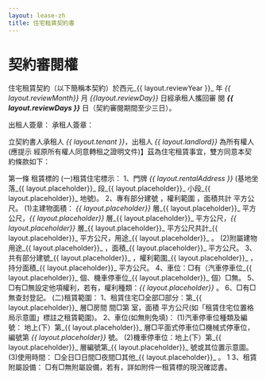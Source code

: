 ```yaml
---
layout: lease-zh
title: 住宅租賃契約書
---
```



# 契約審閱權  
住宅租賃契約（以下簡稱本契約）於西元_{{ layout.reviewYear }}_ 年 _{{ layout.reviewMonth}}_ 月 _{{layout.reviewDay}}_ 日經承租人攜回審 閱 **_{{ layout.reviewDays }}_** 日（契約審閱期間至少三日）。 

出租人簽章： 
承租人簽章： 

立契約書人承租人 _{{ layout.tenant }}_，出租人 _{{ layout.landlord}}_ 為所有權人(應提示 經原所有權人同意轉租之證明文件)】茲為住宅租賃事宜，雙方同意本契 約條款如下： 


第一條 租賃標的 
(一)租賃住宅標示： 
1、門牌 _{{ layout.rentalAddress }}_ (基地坐落_{{ layout.placeholder}}_ 段_{{ layout.placeholder}}_ 小段_{{ layout.placeholder}}_ 地號)。
2、專有部分建號 ，權利範圍 ，面積共計 平方公尺。 (1)主建物面積： 
_{{ layout.placeholder}}_ 層_{{ layout.placeholder}}_ 平方公尺，_{{ layout.placeholder}}_ 層_{{ layout.placeholder}}_ 平方公尺，_{{ layout.placeholder}}_ 層_{{ layout.placeholder}}_ 平方公尺共計_{{ layout.placeholder}}_  平方公尺，用途_{{ layout.placeholder}}_ 。 
(2)附屬建物用途_{{ layout.placeholder}}_ ，面積_{{ layout.placeholder}}_ 平方公尺。 
3、共有部分建號_{{ layout.placeholder}}_ ，權利範圍_{{ layout.placeholder}}_ ，持分面積_{{ layout.placeholder}}_ 平方公尺。 4、車位：□有（汽車停車位_{{ layout.placeholder}}_ 個、機車停車位_{{ layout.placeholder}}_ 個）□無。 5、□有□無設定他項權利，若有，權利種類：_{{ layout.placeholder}}_ 。 
6、□有□無查封登記。 
(二)租賃範圍： 
1、租賃住宅□全部□部分：第_{{ layout.placeholder}}_ 層□房間 間□第 室，面積  平方公尺(如「租賃住宅位置格局示意圖」標註之租賃範圍)。 2、車位(如無則免填)： 
(1)汽車停車位種類及編號： 
地上(下）第_{{ layout.placeholder}}_ 層□平面式停車位□機械式停車位，編號第 _{{ layout.placeholder}}_ 號。 
(2)機車停車位：地上(下）第_{{ layout.placeholder}}_ 層編號第_{{ layout.placeholder}}_ 號或其位置示意圖。 (3)使用時間： 
□全日□日間□夜間□其他_{{ layout.placeholder}}_ 。
1 
3、租賃附屬設備： 
□有□無附屬設備，若有，詳如附件一租賃標的現況確認書。 

